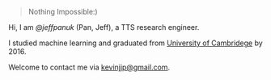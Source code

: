 > Nothing Impossible:)


Hi, I am *@jeffpanuk* (Pan, Jeff), a TTS research engineer. 

I studied machine learning and graduated from [University of Cambridege](https://en.wikipedia.org/wiki/University_of_Cambridge) by 2016. 

Welcome to contact me via kevinjjp@gmail.com.






